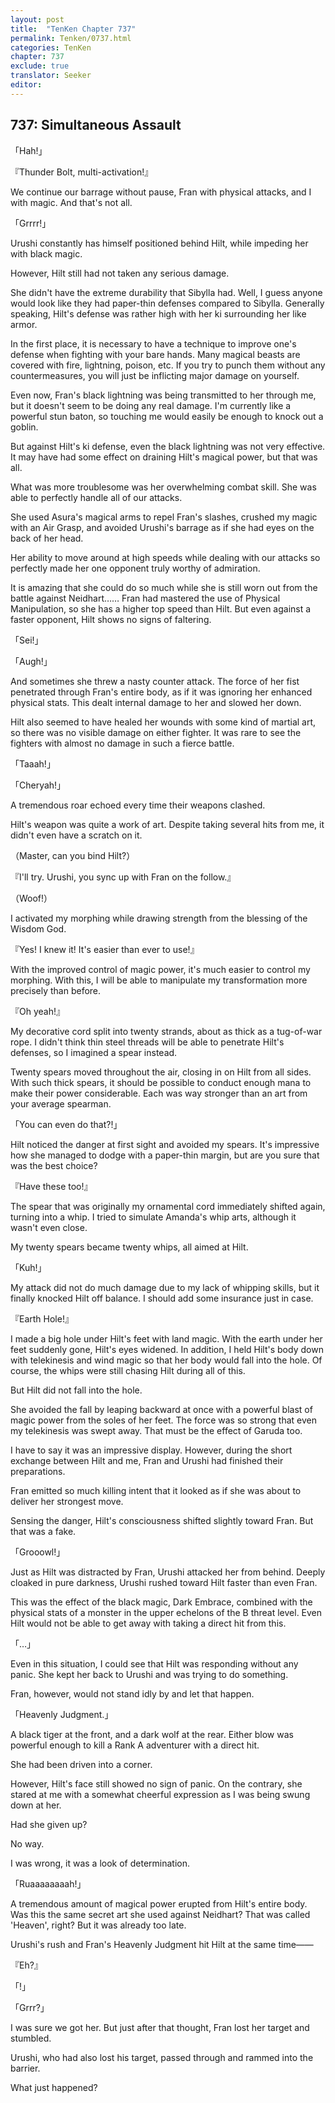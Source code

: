 ```yaml
---
layout: post
title:  "TenKen Chapter 737"
permalink: Tenken/0737.html
categories: TenKen
chapter: 737
exclude: true
translator: Seeker
editor: 
---
```

<h2>737: Simultaneous Assault</h2>

「Hah!」

『Thunder Bolt, multi-activation!』

We continue our barrage without pause, Fran with physical attacks, and I with magic. And that's not all.

「Grrrr!」

Urushi constantly has himself positioned behind Hilt, while impeding her with black magic.

However, Hilt still had not taken any serious damage.

She didn't have the extreme durability that Sibylla had. Well, I guess anyone would look like they had paper-thin defenses compared to Sibylla. Generally speaking, Hilt's defense was rather high with her ki surrounding her like armor.

In the first place, it is necessary to have a technique to improve one's defense when fighting with your bare hands. Many magical beasts are covered with fire, lightning, poison, etc. If you try to punch them without any countermeasures, you will just be inflicting major damage on yourself.

Even now, Fran's black lightning was being transmitted to her through me, but it doesn't seem to be doing any real damage. I'm currently like a powerful stun baton, so touching me would easily be enough to knock out a goblin.

But against Hilt's ki defense, even the black lightning was not very effective. It may have had some effect on draining Hilt's magical power, but that was all.

What was more troublesome was her overwhelming combat skill. She was able to perfectly handle all of our attacks.

She used Asura's magical arms to repel Fran's slashes, crushed my magic with an Air Grasp, and avoided Urushi's barrage as if she had eyes on the back of her head.

Her ability to move around at high speeds while dealing with our attacks so perfectly made her one opponent truly worthy of admiration.

It is amazing that she could do so much while she is still worn out from the battle against Neidhart…… Fran had mastered the use of Physical Manipulation, so she has a higher top speed than Hilt. But even against a faster opponent, Hilt shows no signs of faltering.

「Sei!」

「Augh!」

And sometimes she threw a nasty counter attack. The force of her fist penetrated through Fran's entire body, as if it was ignoring her enhanced physical stats. This dealt internal damage to her and slowed her down.

Hilt also seemed to have healed her wounds with some kind of martial art, so there was no visible damage on either fighter. It was rare to see the fighters with almost no damage in such a fierce battle.

「Taaah!」

「Cheryah!」

A tremendous roar echoed every time their weapons clashed.

Hilt's weapon was quite a work of art. Despite taking several hits from me, it didn't even have a scratch on it.

（Master, can you bind Hilt?）

『I'll try. Urushi, you sync up with Fran on the follow.』

（Woof!）

I activated my morphing while drawing strength from the blessing of the Wisdom God.

『Yes! I knew it! It's easier than ever to use!』

With the improved control of magic power, it's much easier to control my morphing. With this, I will be able to manipulate my transformation more precisely than before.

『Oh yeah!』

My decorative cord split into twenty strands, about as thick as a tug-of-war rope. I didn't think thin steel threads will be able to penetrate Hilt's defenses, so I imagined a spear instead.

Twenty spears moved throughout the air, closing in on Hilt from all sides. With such thick spears, it should be possible to conduct enough mana to make their power considerable. Each was way stronger than an art from your average spearman.

「You can even do that?!」

Hilt noticed the danger at first sight and avoided my spears. It's impressive how she managed to dodge with a paper-thin margin, but are you sure that was the best choice?

『Have these too!』

The spear that was originally my ornamental cord immediately shifted again, turning into a whip. I tried to simulate Amanda's whip arts, although it wasn't even close.

My twenty spears became twenty whips, all aimed at Hilt.

「Kuh!」

My attack did not do much damage due to my lack of whipping skills, but it finally knocked Hilt off balance. I should add some insurance just in case.

『Earth Hole!』

I made a big hole under Hilt's feet with land magic. With the earth under her feet suddenly gone, Hilt's eyes widened. In addition, I held Hilt's body down with telekinesis and wind magic so that her body would fall into the hole. Of course, the whips were still chasing Hilt during all of this.

But Hilt did not fall into the hole.

She avoided the fall by leaping backward at once with a powerful blast of magic power from the soles of her feet. The force was so strong that even my telekinesis was swept away. That must be the effect of Garuda too.

I have to say it was an impressive display. However, during the short exchange between Hilt and me, Fran and Urushi had finished their preparations.

Fran emitted so much killing intent that it looked as if she was about to deliver her strongest move.

Sensing the danger, Hilt's consciousness shifted slightly toward Fran. But that was a fake.

「Grooowl!」

Just as Hilt was distracted by Fran, Urushi attacked her from behind. Deeply cloaked in pure darkness, Urushi rushed toward Hilt faster than even Fran.

This was the effect of the black magic, Dark Embrace, combined with the physical stats of a monster in the upper echelons of the B threat level. Even Hilt would not be able to get away with taking a direct hit from this.

「…」

Even in this situation, I could see that Hilt was responding without any panic. She kept her back to Urushi and was trying to do something.

Fran, however, would not stand idly by and let that happen.

「Heavenly Judgment.」

A black tiger at the front, and a dark wolf at the rear. Either blow was powerful enough to kill a Rank A adventurer with a direct hit.

She had been driven into a corner.

However, Hilt's face still showed no sign of panic. On the contrary, she stared at me with a somewhat cheerful expression as I was being swung down at her.

Had she given up?

No way.

I was wrong, it was a look of determination.

「Ruaaaaaaaah!」

A tremendous amount of magical power erupted from Hilt's entire body. Was this the same secret art she used against Neidhart? That was called 'Heaven', right? But it was already too late.

Urushi's rush and Fran's Heavenly Judgment hit Hilt at the same time――

『Eh?』

「!」

「Grrr?」

I was sure we got her. But just after that thought, Fran lost her target and stumbled.

Urushi, who had also lost his target, passed through and rammed into the barrier.

What just happened?



